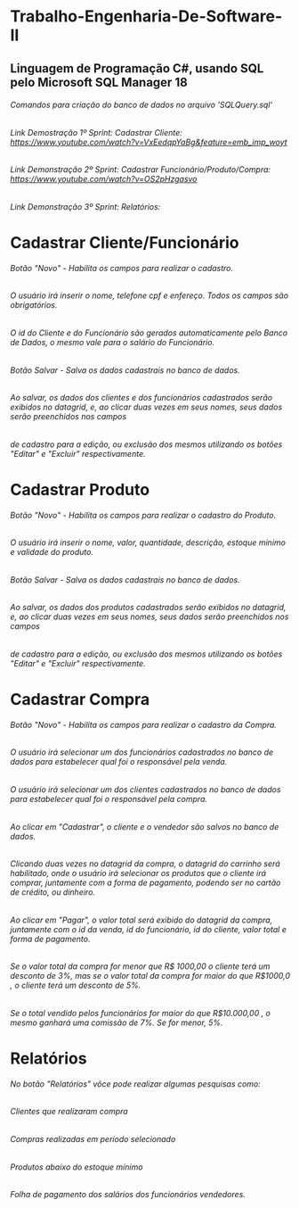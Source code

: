 # Trabalho-Engenharia-De-Software-II

## Linguagem de Programação C#, usando SQL pelo Microsoft SQL Manager 18
###### Comandos para criação do banco de dados no arquivo 'SQLQuery.sql'

###### Link Demostração 1º Sprint: Cadastrar Cliente: https://www.youtube.com/watch?v=VxEedqpYaBg&feature=emb_imp_woyt
###### Link Demonstração 2º Sprint: Cadastrar Funcionário/Produto/Compra: https://www.youtube.com/watch?v=OS2pHzgasvo
###### Link Demonstração 3º Sprint: Relatórios: 

# Cadastrar Cliente/Funcionário

###### Botão "Novo" - Habilita os campos para realizar o cadastro.
###### O usuário irá inserir o nome, telefone cpf e enfereço. Todos os campos são obrigatórios.
###### O id do Cliente e do Funcionário são gerados automaticamente pelo Banco de Dados, o mesmo vale para o salário do Funcionário.
###### Botão Salvar - Salva os dados cadastrais no banco de dados.
###### Ao salvar, os dados dos clientes e dos funcionários cadastrados serão exibidos no datagrid, e, ao clicar duas vezes em seus nomes, seus dados serão preenchidos nos campos
###### de cadastro para a edição, ou exclusão dos mesmos utilizando os botões "Editar" e "Excluir" respectivamente.


# Cadastrar Produto 

###### Botão "Novo" - Habilita os campos para realizar o cadastro do Produto.
###### O usuário irá inserir o nome, valor, quantidade, descrição, estoque mínimo e validade do produto.
###### Botão Salvar - Salva os dados cadastrais no banco de dados.
###### Ao salvar, os dados dos produtos cadastrados serão exibidos no datagrid, e, ao clicar duas vezes em seus nomes, seus dados serão preenchidos nos campos
###### de cadastro para a edição, ou exclusão dos mesmos utilizando os botões "Editar" e "Excluir" respectivamente.


# Cadastrar Compra

###### Botão "Novo" - Habilita os campos para realizar o cadastro da Compra.
###### O usuário irá selecionar um dos funcionários cadastrados no banco de dados para estabelecer qual foi o responsável pela venda.
###### O usuário irá selecionar um dos clientes cadastrados no banco de dados para estabelecer qual foi o responsável pela compra.
###### Ao clicar em "Cadastrar", o cliente e o vendedor são salvos no banco de dados.
###### Clicando duas vezes no datagrid da compra, o datagrid do carrinho será habilitado, onde o usuário irá selecionar os produtos que o cliente irá comprar, juntamente com a forma de pagamento, podendo ser no cartão de crédito, ou dinheiro.
###### Ao clicar em "Pagar", o valor total será exibido do datagrid da compra, juntamente com o id da venda, id do funcionário, id do cliente, valor total e forma de pagamento.
###### Se o valor total da compra for menor que R$ 1000,00 o cliente terá um desconto de 3%, mas se o valor total da compra for maior do que R$1000,0 , o cliente terá um desconto de 5%. 
###### Se o total vendido pelos funcionários for maior do que R$10.000,00 , o mesmo ganhará uma comissão de 7%. Se for menor, 5%.


# Relatórios

###### No botão "Relatórios" vôce pode realizar algumas pesquisas como:
###### Clientes que realizaram compra
###### Compras realizadas em período selecionado
###### Produtos abaixo do estoque mínimo
###### Folha de pagamento dos salários dos funcionários vendedores.

